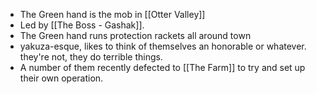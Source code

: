 - The Green hand is the mob in [[Otter Valley]]
- Led by [[The Boss - Gashak]].
- The Green hand runs protection rackets all around town
- yakuza-esque, likes to think of themselves an honorable or whatever. they're not, they do terrible things.
- A number of them recently defected to [[The Farm]] to try and set up their own operation.